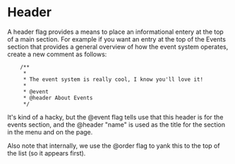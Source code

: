 # Header

A header flag provides a means to place an informational entery at the top of a main section. For example if you want an entry at the top of the Events section that provides a general overview of how the event system operates, create a new comment as follows:

		/**
		 *
		 * The event system is really cool, I know you'll love it!
		 * 
		 * @event
		 * @header About Events
		 */

It's kind of a hacky, but the @event flag tells use that this header is for the events section, and the @header "name" is used as the title for the section in the menu and on the page.

Also note that internally, we use the @order flag to yank this to the top of the list (so it appears first).